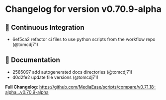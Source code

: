 # Changelog for version v0.70.9-alpha

## 👷 Continuous Integration

- 6ef5ca2 refactor ci files to use python scripts from the workflow repo (@tomcdj71)

## 📝 Documentation

- 2585097 add autogenerated docs directories (@tomcdj71)
- d0d2fe2 update file versions (@tomcdj71)

**Full Changelog**: https://github.com/MediaEase/scripts/compare/v0.71.18-alpha...v0.70.9-alpha
